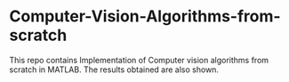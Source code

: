 # Computer-Vision-Algorithms-from-scratch
This repo contains Implementation of Computer vision algorithms from scratch in MATLAB. The results obtained are also shown. 
